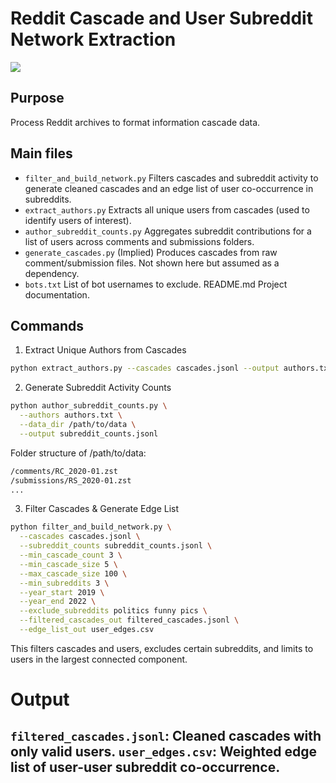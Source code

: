 # Reddit Cascade and User Subreddit Network Extraction

<a target="_blank" href="https://cookiecutter-data-science.drivendata.org/">
    <img src="https://img.shields.io/badge/CCDS-Project%20template-328F97?logo=cookiecutter" />
</a>

## Purpose
Process Reddit archives to format information cascade data.

## Main files

- `filter_and_build_network.py`	Filters cascades and subreddit activity to generate cleaned cascades and an edge list of user co-occurrence in subreddits.
- `extract_authors.py`	Extracts all unique users from cascades (used to identify users of interest).
- `author_subreddit_counts.py`	Aggregates subreddit contributions for a list of users across comments and submissions folders.
- `generate_cascades.py`	(Implied) Produces cascades from raw comment/submission files. Not shown here but assumed as a dependency.
- `bots.txt`	List of bot usernames to exclude.
README.md	Project documentation.
## Commands 
1. Extract Unique Authors from Cascades
```bash
python extract_authors.py --cascades cascades.jsonl --output authors.txt
```

2. Generate Subreddit Activity Counts
```bash
python author_subreddit_counts.py \
  --authors authors.txt \
  --data_dir /path/to/data \
  --output subreddit_counts.jsonl
```
Folder structure of /path/to/data:

```bash
/comments/RC_2020-01.zst
/submissions/RS_2020-01.zst
...
```
3. Filter Cascades & Generate Edge List
```bash
python filter_and_build_network.py \
  --cascades cascades.jsonl \
  --subreddit_counts subreddit_counts.jsonl \
  --min_cascade_count 3 \
  --min_cascade_size 5 \
  --max_cascade_size 100 \
  --min_subreddits 3 \
  --year_start 2019 \
  --year_end 2022 \
  --exclude_subreddits politics funny pics \
  --filtered_cascades_out filtered_cascades.jsonl \
  --edge_list_out user_edges.csv
```
This filters cascades and users, excludes certain subreddits, and limits to users in the largest connected component.

# Output
`filtered_cascades.jsonl`: Cleaned cascades with only valid users.
`user_edges.csv`: Weighted edge list of user-user subreddit co-occurrence.
--------

